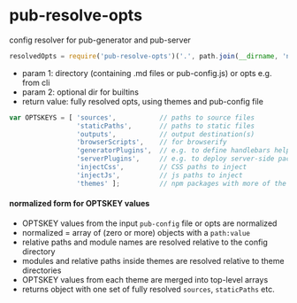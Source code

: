 # pub-resolve-opts

config resolver for pub-generator and pub-server


```js
resolvedOpts = require('pub-resolve-opts')('.', path.join(__dirname, 'node_modules'));
```

- param 1: directory (containing .md files or pub-config.js) or opts e.g. from cli
- param 2: optional dir for builtins
- return value: fully resolved opts, using themes and pub-config file

```javascript
var OPTSKEYS = [ 'sources',           // paths to source files
                 'staticPaths',       // paths to static files
                 'outputs',           // output destination(s)
                 'browserScripts',    // for browserify
                 'generatorPlugins',  // e.g. to define handlebars helpers
                 'serverPlugins',     // e.g. to deploy server-side packages
                 'injectCss',         // CSS paths to inject
                 'injectJs',          // js paths to inject
                 'themes' ];          // npm packages with more of the above
```

#### normalized form for OPTSKEY values
- OPTSKEY values from the input `pub-config` file or opts are normalized
- normalized = array of (zero or more) objects with a `path:value`
- relative paths and module names are resolved relative to the config directory
- modules and relative paths inside themes are resolved relative to theme directories
- OPTSKEY values from each theme are merged into top-level arrays
- returns object with one set of fully resolved `sources`, `staticPaths` etc.
